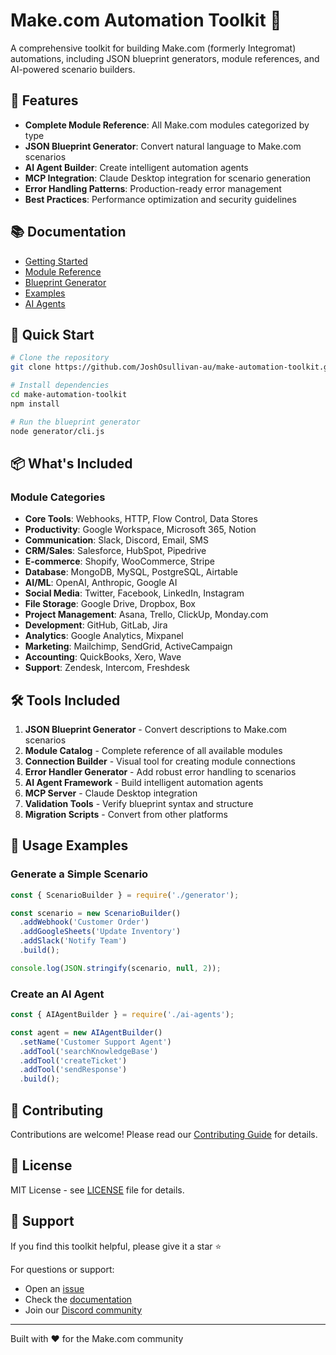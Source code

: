 # Make.com Automation Toolkit 🚀

A comprehensive toolkit for building Make.com (formerly Integromat) automations, including JSON blueprint generators, module references, and AI-powered scenario builders.

## 🎯 Features

- **Complete Module Reference**: All Make.com modules categorized by type
- **JSON Blueprint Generator**: Convert natural language to Make.com scenarios
- **AI Agent Builder**: Create intelligent automation agents
- **MCP Integration**: Claude Desktop integration for scenario generation
- **Error Handling Patterns**: Production-ready error management
- **Best Practices**: Performance optimization and security guidelines

## 📚 Documentation

- [Getting Started](./docs/getting-started.md)
- [Module Reference](./modules/README.md)
- [Blueprint Generator](./generator/README.md)
- [Examples](./examples/README.md)
- [AI Agents](./ai-agents/README.md)

## 🚀 Quick Start

```bash
# Clone the repository
git clone https://github.com/JoshOsullivan-au/make-automation-toolkit.git

# Install dependencies
cd make-automation-toolkit
npm install

# Run the blueprint generator
node generator/cli.js
```

## 📦 What's Included

### Module Categories

- **Core Tools**: Webhooks, HTTP, Flow Control, Data Stores
- **Productivity**: Google Workspace, Microsoft 365, Notion
- **Communication**: Slack, Discord, Email, SMS
- **CRM/Sales**: Salesforce, HubSpot, Pipedrive
- **E-commerce**: Shopify, WooCommerce, Stripe
- **Database**: MongoDB, MySQL, PostgreSQL, Airtable
- **AI/ML**: OpenAI, Anthropic, Google AI
- **Social Media**: Twitter, Facebook, LinkedIn, Instagram
- **File Storage**: Google Drive, Dropbox, Box
- **Project Management**: Asana, Trello, ClickUp, Monday.com
- **Development**: GitHub, GitLab, Jira
- **Analytics**: Google Analytics, Mixpanel
- **Marketing**: Mailchimp, SendGrid, ActiveCampaign
- **Accounting**: QuickBooks, Xero, Wave
- **Support**: Zendesk, Intercom, Freshdesk

## 🛠️ Tools Included

1. **JSON Blueprint Generator** - Convert descriptions to Make.com scenarios
2. **Module Catalog** - Complete reference of all available modules
3. **Connection Builder** - Visual tool for creating module connections
4. **Error Handler Generator** - Add robust error handling to scenarios
5. **AI Agent Framework** - Build intelligent automation agents
6. **MCP Server** - Claude Desktop integration
7. **Validation Tools** - Verify blueprint syntax and structure
8. **Migration Scripts** - Convert from other platforms

## 📝 Usage Examples

### Generate a Simple Scenario

```javascript
const { ScenarioBuilder } = require('./generator');

const scenario = new ScenarioBuilder()
  .addWebhook('Customer Order')
  .addGoogleSheets('Update Inventory')
  .addSlack('Notify Team')
  .build();

console.log(JSON.stringify(scenario, null, 2));
```

### Create an AI Agent

```javascript
const { AIAgentBuilder } = require('./ai-agents');

const agent = new AIAgentBuilder()
  .setName('Customer Support Agent')
  .addTool('searchKnowledgeBase')
  .addTool('createTicket')
  .addTool('sendResponse')
  .build();
```

## 🤝 Contributing

Contributions are welcome! Please read our [Contributing Guide](CONTRIBUTING.md) for details.

## 📄 License

MIT License - see [LICENSE](LICENSE) file for details.

## 🌟 Support

If you find this toolkit helpful, please give it a star ⭐

For questions or support:
- Open an [issue](https://github.com/JoshOsullivan-au/make-automation-toolkit/issues)
- Check the [documentation](./docs)
- Join our [Discord community](https://discord.gg/makeautomation)

---

Built with ❤️ for the Make.com community